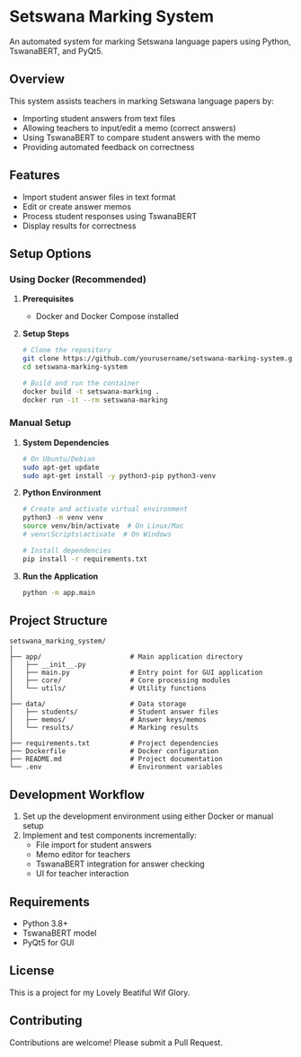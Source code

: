 # Setswana Marking System

An automated system for marking Setswana language papers using Python, TswanaBERT, and PyQt5.

## Overview

This system assists teachers in marking Setswana language papers by:
- Importing student answers from text files
- Allowing teachers to input/edit a memo (correct answers)
- Using TswanaBERT to compare student answers with the memo
- Providing automated feedback on correctness

## Features

- Import student answer files in text format
- Edit or create answer memos
- Process student responses using TswanaBERT
- Display results for correctness

## Setup Options

### Using Docker (Recommended)

1. **Prerequisites**
   - Docker and Docker Compose installed

2. **Setup Steps**
   ```bash
   # Clone the repository
   git clone https://github.com/yourusername/setswana-marking-system.git
   cd setswana-marking-system
   
   # Build and run the container
   docker build -t setswana-marking .
   docker run -it --rm setswana-marking
   ```

### Manual Setup

1. **System Dependencies**
   ```bash
   # On Ubuntu/Debian
   sudo apt-get update
   sudo apt-get install -y python3-pip python3-venv
   ```

2. **Python Environment**
   ```bash
   # Create and activate virtual environment
   python3 -m venv venv
   source venv/bin/activate  # On Linux/Mac
   # venv\Scripts\activate  # On Windows
   
   # Install dependencies
   pip install -r requirements.txt
   ```

3. **Run the Application**
   ```bash
   python -m app.main
   ```

## Project Structure

```
setswana_marking_system/
│
├── app/                      # Main application directory
│   ├── __init__.py
│   ├── main.py               # Entry point for GUI application
│   ├── core/                 # Core processing modules
│   └── utils/                # Utility functions
│
├── data/                     # Data storage
│   ├── students/             # Student answer files
│   ├── memos/                # Answer keys/memos
│   └── results/              # Marking results
│
├── requirements.txt          # Project dependencies
├── Dockerfile                # Docker configuration
├── README.md                 # Project documentation
└── .env                      # Environment variables
```

## Development Workflow

1. Set up the development environment using either Docker or manual setup
2. Implement and test components incrementally:
   - File import for student answers
   - Memo editor for teachers
   - TswanaBERT integration for answer checking
   - UI for teacher interaction

## Requirements

- Python 3.8+
- TswanaBERT model
- PyQt5 for GUI

## License

This is a project for my Lovely Beatiful Wif Glory.


## Contributing

Contributions are welcome! Please submit a Pull Request.

